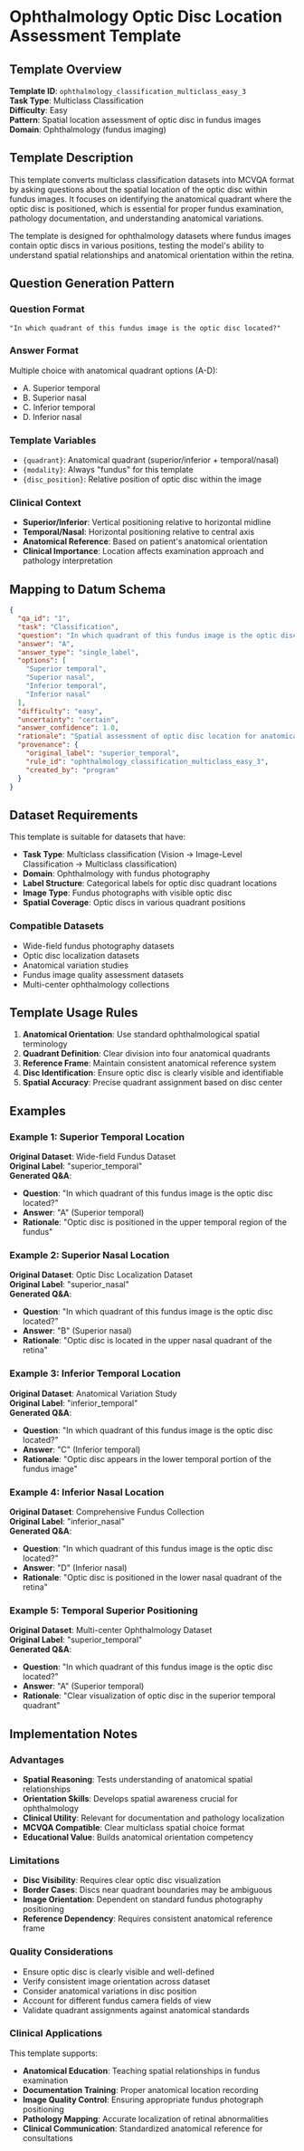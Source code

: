 # Ophthalmology Optic Disc Location Assessment Template

## Template Overview

**Template ID**: `ophthalmology_classification_multiclass_easy_3`  
**Task Type**: Multiclass Classification  
**Difficulty**: Easy  
**Pattern**: Spatial location assessment of optic disc in fundus images  
**Domain**: Ophthalmology (fundus imaging)

## Template Description

This template converts multiclass classification datasets into MCVQA format by asking questions about the spatial location of the optic disc within fundus images. It focuses on identifying the anatomical quadrant where the optic disc is positioned, which is essential for proper fundus examination, pathology documentation, and understanding anatomical variations.

The template is designed for ophthalmology datasets where fundus images contain optic discs in various positions, testing the model's ability to understand spatial relationships and anatomical orientation within the retina.

## Question Generation Pattern

### Question Format
```
"In which quadrant of this fundus image is the optic disc located?"
```

### Answer Format
Multiple choice with anatomical quadrant options (A-D):
- A. Superior temporal
- B. Superior nasal
- C. Inferior temporal
- D. Inferior nasal

### Template Variables
- `{quadrant}`: Anatomical quadrant (superior/inferior + temporal/nasal)
- `{modality}`: Always "fundus" for this template
- `{disc_position}`: Relative position of optic disc within the image

### Clinical Context
- **Superior/Inferior**: Vertical positioning relative to horizontal midline
- **Temporal/Nasal**: Horizontal positioning relative to central axis
- **Anatomical Reference**: Based on patient's anatomical orientation
- **Clinical Importance**: Location affects examination approach and pathology interpretation

## Mapping to Datum Schema

```json
{
  "qa_id": "1",
  "task": "Classification",
  "question": "In which quadrant of this fundus image is the optic disc located?",
  "answer": "A",
  "answer_type": "single_label",
  "options": [
    "Superior temporal",
    "Superior nasal",
    "Inferior temporal",
    "Inferior nasal"
  ],
  "difficulty": "easy",
  "uncertainty": "certain",
  "answer_confidence": 1.0,
  "rationale": "Spatial assessment of optic disc location for anatomical orientation",
  "provenance": {
    "original_label": "superior_temporal",
    "rule_id": "ophthalmology_classification_multiclass_easy_3",
    "created_by": "program"
  }
}
```

## Dataset Requirements

This template is suitable for datasets that have:
- **Task Type**: Multiclass classification (Vision → Image-Level Classification → Multiclass classification)
- **Domain**: Ophthalmology with fundus photography
- **Label Structure**: Categorical labels for optic disc quadrant locations
- **Image Type**: Fundus photographs with visible optic disc
- **Spatial Coverage**: Optic discs in various quadrant positions

### Compatible Datasets
- Wide-field fundus photography datasets
- Optic disc localization datasets
- Anatomical variation studies
- Fundus image quality assessment datasets
- Multi-center ophthalmology collections

## Template Usage Rules

1. **Anatomical Orientation**: Use standard ophthalmological spatial terminology
2. **Quadrant Definition**: Clear division into four anatomical quadrants
3. **Reference Frame**: Maintain consistent anatomical reference system
4. **Disc Identification**: Ensure optic disc is clearly visible and identifiable
5. **Spatial Accuracy**: Precise quadrant assignment based on disc center

## Examples

### Example 1: Superior Temporal Location
**Original Dataset**: Wide-field Fundus Dataset  
**Original Label**: "superior_temporal"  
**Generated Q&A**:
- **Question**: "In which quadrant of this fundus image is the optic disc located?"
- **Answer**: "A" (Superior temporal)
- **Rationale**: "Optic disc is positioned in the upper temporal region of the fundus"

### Example 2: Superior Nasal Location
**Original Dataset**: Optic Disc Localization Dataset  
**Original Label**: "superior_nasal"  
**Generated Q&A**:
- **Question**: "In which quadrant of this fundus image is the optic disc located?"
- **Answer**: "B" (Superior nasal)
- **Rationale**: "Optic disc is located in the upper nasal quadrant of the retina"

### Example 3: Inferior Temporal Location
**Original Dataset**: Anatomical Variation Study  
**Original Label**: "inferior_temporal"  
**Generated Q&A**:
- **Question**: "In which quadrant of this fundus image is the optic disc located?"
- **Answer**: "C" (Inferior temporal)
- **Rationale**: "Optic disc appears in the lower temporal portion of the fundus image"

### Example 4: Inferior Nasal Location
**Original Dataset**: Comprehensive Fundus Collection  
**Original Label**: "inferior_nasal"  
**Generated Q&A**:
- **Question**: "In which quadrant of this fundus image is the optic disc located?"
- **Answer**: "D" (Inferior nasal)
- **Rationale**: "Optic disc is positioned in the lower nasal quadrant of the retina"

### Example 5: Temporal Superior Positioning
**Original Dataset**: Multi-center Ophthalmology Dataset  
**Original Label**: "superior_temporal"  
**Generated Q&A**:
- **Question**: "In which quadrant of this fundus image is the optic disc located?"
- **Answer**: "A" (Superior temporal)
- **Rationale**: "Clear visualization of optic disc in the superior temporal quadrant"

## Implementation Notes

### Advantages
- **Spatial Reasoning**: Tests understanding of anatomical spatial relationships
- **Orientation Skills**: Develops spatial awareness crucial for ophthalmology
- **Clinical Utility**: Relevant for documentation and pathology localization
- **MCVQA Compatible**: Clear multiclass spatial choice format
- **Educational Value**: Builds anatomical orientation competency

### Limitations
- **Disc Visibility**: Requires clear optic disc visualization
- **Border Cases**: Discs near quadrant boundaries may be ambiguous
- **Image Orientation**: Dependent on standard fundus photography positioning
- **Reference Dependency**: Requires consistent anatomical reference frame

### Quality Considerations
- Ensure optic disc is clearly visible and well-defined
- Verify consistent image orientation across dataset
- Consider anatomical variations in disc position
- Account for different fundus camera fields of view
- Validate quadrant assignments against anatomical standards

### Clinical Applications
This template supports:
- **Anatomical Education**: Teaching spatial relationships in fundus examination
- **Documentation Training**: Proper anatomical location recording
- **Image Quality Control**: Ensuring appropriate fundus photograph positioning
- **Pathology Mapping**: Accurate localization of retinal abnormalities
- **Clinical Communication**: Standardized anatomical reference for consultations
